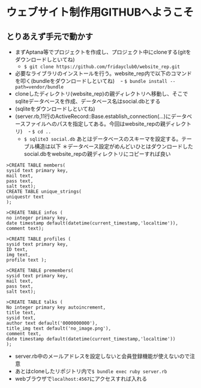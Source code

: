 # ウェブサイト制作用GITHUBへようこそ
## とりあえず手元で動かす

- まずAptana等でプロジェクトを作成し、プロジェクト中にcloneする(gitをダウンロードしといてね)
    - ```$ git clone https://github.com/fridayclub0/website_rep.git```
- 必要なライブラリのインストールを行う。website_rep内で以下のコマンドを叩く(bundleをダウンロードしといてね)
    - ```$ bundle install --path=vendor/bundle```
- cloneしたディレクトリ(website_rep)の親ディレクトリへ移動し、そこでsqliteデータベースを作成、データベース名はsocial.dbとする
- (sqliteをダウンロードしといてね)
- (server.rb,11行のActiveRecord::Base.establish_connection(...)にデータベースファイルへのパスを指定してある。今回はwebsite_repの親ディレクトリ)
    - ```$ cd ..```
    - ```$ sqlite3 social.db```
あとはデータベースのスキーマを設定する。テーブル構造は以下
＊データベース設定がめんどいひとはダウンロードしたsocial.dbをwebsite_repの親ディレクトリにコピーすれば良い
```
>CREATE TABLE members(
sysid text primary key,
mail text,
pass text,
salt text);
CREATE TABLE unique_strings(
uniquestr text
);

>CREATE TABLE infos (
no integer primary key,
date timestamp default(datetime(current_timestamp,'localtime')),
comment text);

>CREATE TABLE profiles (
sysid text primary key,
ID text,
img text,
profile text );

>CREATE TABLE premembers(
sysid text primary key,
mail text,
pass text,
salt text);

>CREATE TABLE talks (
No integer primary key autoincrement,
title text,
sysid text,
author text default('0000000000'),
title_img text default('no_image.png'),
comment text,
date timestamp default(datetime(current_timestamp,'localtime'))
);
```
   - server.rb中のメールアドレスを設定しないと会員登録機能が使えないので注意
   - あとはcloneしたリポジトリ内で```$ bundle exec ruby server.rb```
   - webブラウザで```localhost:4567```にアクセスすれば入れる
